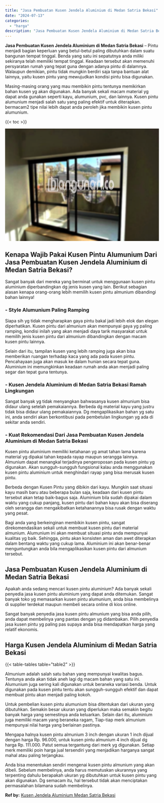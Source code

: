 ```yaml
---
title: "Jasa Pembuatan Kusen Jendela Aluminium di Medan Satria Bekasi"
date: "2024-07-13"
categories: 
  - "harga"
description: "Jasa Pembuatan Kusen Jendela Aluminium di Medan Satria Bekasi. Anda bisa menentukan sendiri mengenai kusen pintu almunium yang akan dibeli. Sebelum membeliny..."
---
```


**Jasa Pembuatan Kusen Jendela Aluminium di Medan Satria Bekasi** – Pintu menjadi bagian keperluan yang betul-betul paling dibutuhkan dalam suatu bangunan tempat tinggal. Benda yang satu ini sepatutnya anda miliki sekiranya telah memiliki tempat tinggal. Keadaan tersebut akan memenuhi persyaratan rumah yang tepat guna dengan adanya pintu di dalamnya. Walaupun demikian, pintu tidak mungkin berdiri saja tanpa bantuan alat lainnya, yaitu kusen pintu yang mewujudkan kondisi pintu bisa digunakan.

Masing-masing orang yang mau membikin pintu tentunya memikirkan bahan kusen yg akan digunakan. Ada banyak sekali macam material yg dapat anda gunakan seperti kayu, alumunium, pvc, dan lainnya. Kusen pintu alumunium menjadi salah satu yang paling efektif untuk diterapkan. bermacam2 tipe nilai lebih dapat anda peroleh jika membikin kusen pintu alumunium.

{{< toc >}}

![Jasa Pembuatan Kusen Jendela Aluminium di Medan Satria Bekasi](/images/harga-kusen-jendela-alumunium-06.png)

## Kenapa Wajib Pakai Kusen Pintu Alumunium Dari Jasa Pembuatan Kusen Jendela Aluminium di Medan Satria Bekasi?

Sangat banyak dari mereka yang berminat untuk menggunaan kusen pintu aluminium diperbandingkan dg jenis kusen yang lain. Berikut sebagian alasan kenapa orang-orang lebih memilih kusen pintu almunium dibandingi bahan lainnya!

### \- Style Alumunium Paling Ramping

Siapa sih yg tidak mengharapkan gaya pintu bakal jadi lebih elok dan elegan diperhatikan. Kusen pintu dari almunium akan mempunyai gaya yg paling ramping, kondisi inilah yang akan menjadi daya tarik masyarakat untuk memilih jenis kusen pintu dari almunium dibandingkan dengan macam kusen pintu lainnya.

Selain dari itu, tampilan kusen yang lebih ramping juga akan bisa memberikan ruangan terhadap kaca yang ada pada kusen pintu. Pencahayaan juga akan masuk ke dalam hunian secara tepat guna. Aluminium ini memungkinkan keadaan rumah anda akan menjadi paling segar dan tepat guna tentunya.

### \- Kusen Jendela Aluminium di Medan Satria Bekasi Ramah Lingkungan

Sangat banyak yg tidak menyangkan bahwasanya kusen almunium bisa didaur ulang setelah pemakaiannya. Berbeda dg material kayu yang justru tidak bisa didaur ulang pemakaiannya. Dg mengaplikasikan bahan yg satu ini, anda sendiri akan berkontibusi pada pembetulan lingkungan yg ada di sekitar anda sendiri.

### \- Kuat Rekomendasi Dari Jasa Pembuatan Kusen Jendela Aluminium di Medan Satria Bekasi

Kusen pintu aluminium memiliki ketahanan yg amat tahan lama karena material yg dipakai tahan kepada rayap maupun serangga lainnya. Almunium dapat menangkal terjadinya pengeroposan pada kusen pintu yg digunakan. Akan sungguh-sungguh fungsional kalau anda menggunakan kusen pintu aluminium untuk menghindari rayap yang bisa merusak kusen pintu.

Berbeda dengan Kusen Pintu yang dibikin dari kayu. Mungkin saat situasi kayu masih baru atau beberapa bulan saja, keadaan dari kusen pintu tersebut akan tetap baik-bagus saja. Aluminium bila sudah dipakai dalam waktu yang cukup panjang, kusen pintu dari bahan kayu akan bisa diserang oleh serangga dan mengakibatkan ketahanannya bisa rusak dengan waktu yang pesat.

Bagi anda yang berkeinginan membikin kusen pintu, sangat direkomendasikan sekali untuk membuat kusen pintu dari material almunium. Alumunium ini akan membuat situasi pintu anda mempunyai kualitas yg baik. Sehingga, pintu akan konsisten aman dan awet diterapkan dalam bentang waktu yang cukup lama. Aluminium ini akan benar-benar menguntungkan anda bila mengaplikasikan kusen pintu dari almunium tersebut.

## Jasa Pembuatan Kusen Jendela Aluminium di Medan Satria Bekasi

Apakah anda sedang mencari kusen pintu aluminium? Ada banyak sekali penyedia jasa kusen pintu aluminium yang dapat anda ditemukan. Sangat banyak toko yg memasarkan kusen pintu alumunium, anda bisa membelinya di supplier terdekat maupun membeli secara online di kios online.

Sangat banyak penyedia jasa kusen pintu almunium yang bisa anda pilih, anda dapat membelinya yang pantas dengan yg didambakan. Pilih penyedia jasa kusen pintu yg paling pas supaya anda bisa mendapatkan harga yang relatif ekonomis.

## Harga Kusen Jendela Aluminium di Medan Satria Bekasi

{{< table-tables table="table2" >}}

Almunium adalah salah satu bahan yang mempunyai kwalitas bagus. Tentunya anda akan tidak aneh lagi dg macam bahan yang satu ini. Alumunium juga sering kali digunakan untuk beraneka variasi benda. Untuk digunakan pada kusen pintu tentu akan sungguh-sungguh efektif dan dapat membuat pintu akan menjadi paling kokoh.

Untuk pembelian kusen pintu alumunium bisa ditentukan dari ukuran yang dibutuhkan. Semakin besar ukuran yang diperlukan maka semakin begitu banyak harga yang semestinya anda keluarkan. Selain dari itu, aluminium juga memiliki macam yang beraneka ragam, Tiap-tiap merk almunium mempunyai nilai harga yang berlainan pastinya.

Mengapa halnya kusen pintu almunium 3 inch dengan ukuran 1 inch dijual dengan harga Rp. 96.000, untuk kusen pintu almunium 4 inch dijual dg harga Rp. 111.000. Patut semua tergantung dari merk yg digunakan. Setiap merk memiliki poin harga jual tersendiri yang menjadikan harganya sangat mahal atau paling terjangkau.

Anda bisa menentukan sendiri mengenai kusen pintu almunium yang akan dibeli. Sebelum membelinya, anda harus memutuskan ukurannya yang terpenting dahulu berapakah ukuran yg dibutuhkan untuk kusen pintu yang akan digunakan. Dg semacam itu, hal tersebut tidak akan menciptakan permasalahan bilamana sudah membelinya.

**Ref by:** [Kusen Jendela Aluminium Medan Satria Bekasi](https://id.wikipedia.org/wiki/Kusen)
